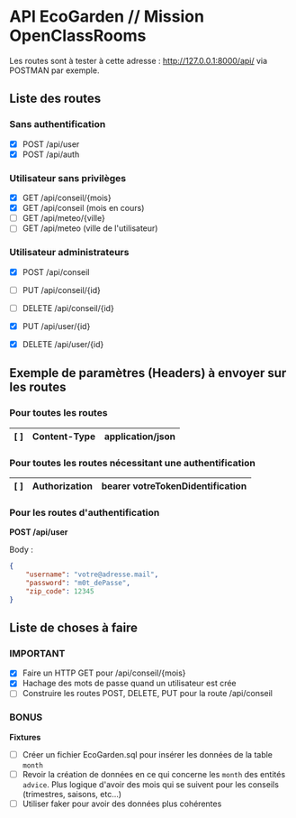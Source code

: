 # API EcoGarden // Mission OpenClassRooms

Les routes sont à tester à cette adresse : http://127.0.0.1:8000/api/ via POSTMAN par exemple.
<!-- Clé API OpenWeather : 7931eede7141d3223eefcb53948817d0
Clé Lexik JWT : password -->

## Liste des routes

### Sans authentification

- [x] POST /api/user
- [x] POST /api/auth

### Utilisateur sans privilèges

- [x] GET /api/conseil/{mois}
- [x] GET /api/conseil (mois en cours)
- [ ] GET /api/meteo/{ville}
- [ ] GET /api/meteo (ville de l'utilisateur)

### Utilisateur administrateurs

- [x] POST /api/conseil
- [ ] PUT /api/conseil/{id}
- [ ] DELETE /api/conseil/{id}

- [x] PUT /api/user/{id}
- [x] DELETE /api/user/{id}

## Exemple de paramètres (Headers) à envoyer sur les routes

### Pour toutes les routes

| [ ] | Content-Type | application/json |
|---|---|---|

### Pour toutes les routes nécessitant une authentification

| [ ] | Authorization | bearer votreTokenDidentification |
|---|---|---|

### Pour les routes d'authentification

**POST /api/user**

Body :

```json
{
    "username": "votre@adresse.mail",
    "password": "m0t_dePasse",
    "zip_code": 12345
}
```

## Liste de choses à faire

### IMPORTANT
- [x] Faire un HTTP GET pour /api/conseil/{mois}
- [x] Hachage des mots de passe quand un utilisateur est crée
- [ ] Construire les routes POST, DELETE, PUT pour la route /api/conseil

### BONUS
**Fixtures**
- [ ] Créer un fichier EcoGarden.sql pour insérer les données de la table `month`
- [ ] Revoir la création de données en ce qui concerne les `month` des entités `advice`. Plus logique d'avoir des mois qui se suivent pour les conseils (trimestres, saisons, etc...)
- [ ] Utiliser faker pour avoir des données plus cohérentes